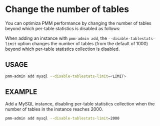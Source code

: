 
# Change the number of tables

You can optimiza PMM performance by changing the number of tables beyond which per-table statistics is disabled as follows:

When adding an instance with `pmm-admin add`, the `--disable-tablestats-limit` option changes the number of tables (from the default of 1000) beyond which per-table statistics collection is disabled.

## USAGE

```sh
pmm-admin add mysql --disable-tablestats-limit=<LIMIT>
```

## EXAMPLE

Add a MySQL instance, disabling per-table statistics collection when the number of tables in the instance reaches 2000.

```sh
pmm-admin add mysql --disable-tablestats-limit=2000

